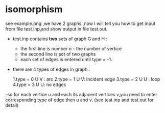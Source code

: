 # isomorphism

see example.png ,we have 2 graphs ,now I will tell you how to get input from file test.inp,and show output in file test.out.

- test.inp contains <b>two</b> sets of graph G and H : 

  * the first line is number n - the number of vertice
  * the second line is set of two graphs
  * each set of edges is entered until type = -1.

- there are 4 types of edges in graph :

    1.type = 0 U V : arc
    2.type = 1 U V: incident edge
    3.type = 2 U U : loop
    4.type = 3 U U: no edges
 

-so for each vertice u and each its adjacent vertices v,you need to enter corresponding type of edge then u and v.
(see test.inp and test.out for detail)
